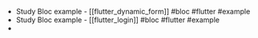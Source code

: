 - Study Bloc example - [[flutter_dynamic_form]] #bloc #flutter #example
- Study Bloc example - [[flutter_login]] #bloc #flutter #example
-